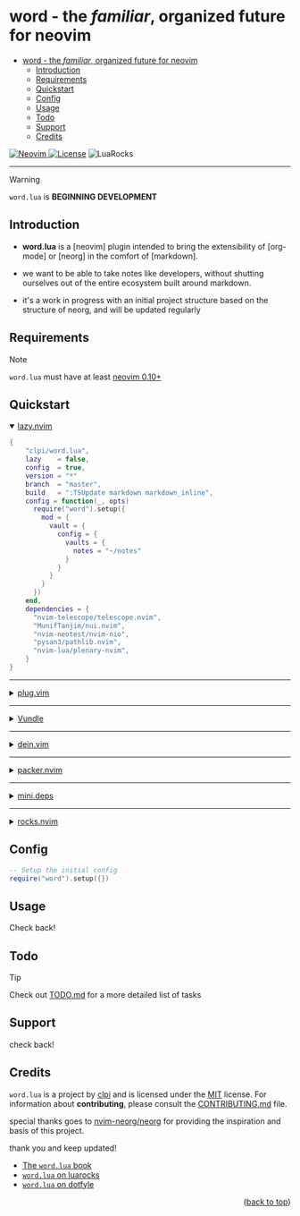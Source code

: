 # word - the _familiar_, organized future for neovim

<!--toc:start-->

- [word - the _familiar_, organized future for neovim](#word-the-familiar-organized-future-for-neovim)
  - [Introduction](#introduction)
  - [Requirements](#requirements)
  - [Quickstart](#quickstart)
  - [Config](#config)
  - [Usage](#usage)
  - [Todo](#todo)
  - [Support](#support)
  - [Credits](#credits)
  <!--toc:end-->

<a href="https://neovim.io"> ![Neovim](https://img.shields.io/badge/Neovim%200.10+-brightgreen?style=for-the-badge) </a>
<a href="/LICENSE"> ![License](https://img.shields.io/badge/license-GPL%20v3-brightgreen?style=for-the-badge)</a>
![LuaRocks](https://img.shields.io/luarocks/v/clpi/word.lua)

---

> [!Warning]
>
> `word.lua` is **BEGINNING DEVELOPMENT**

## Introduction

- **word.lua** is a [neovim] plugin intended to bring the extensibility of [org-mode] or [neorg] in the comfort of [markdown].

- we want to be able to take notes like developers, without shutting ourselves out of the entire ecosystem built around markdown.

- it's a work in progress with an initial project structure based on the structure of neorg, and will be updated regularly

## Requirements

> [!Note]
>
> `word.lua` must have at least [neovim 0.10+](https://neovim.io)

## Quickstart

<details open>
  <summary>
<a href="#">lazy.nvim</a>
  </summary>

```lua
{
    "clpi/word.lua",
    lazy    = false,
    config  = true,
    version = "*"
    branch  = "master",
    build   = ":TSUpdate markdown markdown_inline",
    config = function(_, opts)
      require("word").setup({
        mod = {
          vault = {
            config = {
              vaults = {
                notes = "~/notes"
              }
            }
          }
        }
      })
    end,
    dependencies = {
      "nvim-telescope/telescope.nvim",
      "MunifTanjim/nui.nvim",
      "nvim-neotest/nvim-nio",
      "pysan3/pathlib.nvim",
      "nvim-lua/plenary-nvim",
    }
}
```

</details>

---

<details>

  <summary>
<a href="#">plug.vim</a>
  </summary>

> [!Warning]
>
> Not yet tested

```vim
Plug "nvim-telescope/telescope.nvim"
Plug 'MunifTanjim/nui.nvim'
Plug 'nvim-lua/plenary-nvim'
Plug "pysan3/pathlib.nvim"
Plug "nvim-neotest/nvim-nio"
Plug "clpi/word.lua", {
    \ "branch" : "master",
    \ "do"     : ":lua require('word').setup()"
    \ }
```

</details>

---

<details>
<summary><a href="#">Vundle</a></summary>

> [!Warning]
>
> Not yet tested

```vim
Plugin 'nvim-lua/plenary-nvim'
Plugin "pysan3/pathlib.nvim"
Plugin "nvim-neotest/nvim-nio"
Plugin 'nvim-telescope/telescope.nvim'
Plugin 'MunifTanjim/nui.nvim'
Plugin 'clpi/word.lua'
```

</details>

---

<details>

  <summary>
<a href="#">dein.vim</a>
  </summary>

> [!Warning]
>
> Not yet tested

```vim
call dein#add('pysan3/pathlib.nvim')
call dein#add('nvim-neotest/nvim-nio')
call dein#add('MunifTanjim/nui.nvim')
call dein#add('nvim-telescope/telescope.nvim')
call dein#add('clpi/word.lua')
```

</details>

---

<details>

  <summary>
<a href="#">packer.nvim</a>
  </summary>

> [!Warning]
>
> Not yet tested

```lua
use {
  "clp/word.lua",
  requires = {
        "nvim-telescope/telescope.nvim",
        "nvim-nio",
        "nui.nvim",
        "plenary.nvim",
        "pathlib.nvim"
  },
  tag = "*",
  config = function()
      require("word").setup()
  end,
}
```

</details>

---

<details>

  <summary>
<a href="#">mini.deps</a>
  </summary>

> [!Warning]
>
> Not yet tested

```lua
{
  "clp/word.lua",
}
```

</details>

---

<details>

  <summary>
<a href="#">rocks.nvim</a>
  </summary>

> [!Warning]
>
> Not yet tested

```lua
Rocks install mini.lua
```

</details>

## Config

```lua
-- Setup the initial config
require("word").setup({})

```

## Usage

Check back!

## Todo

> [!Tip]
>
> Check out [TODO.md](./TODO.md) for a more detailed list of tasks

## Support

check back!

## Credits

`word.lua` is a project by [clpi](github.com/clpi) and is licensed under the [MIT](./LICENSE) license. For information about **contributing**, please consult the [CONTRIBUTING.md](./CONTRIBUTING.md) file.

special thanks goes to [nvim-neorg/neorg](https://github.com/nvim-neorg/neorg) for providing the inspiration and basis of this project.

thank you and keep updated!

- [The `word.lua` book](https://word.cli.st)
- [`word.lua` on luarocks](https://luarocks.org/inits/clpi/word.lua)
- [`word.lua` on dotfyle](https://dotfyle.com/plugins/clpi/word.lua)

<!-- <div align="center"> -->
<p align="right">(<a href="#readme-top">back to top</a>)</p>

<!-- </div> -->
